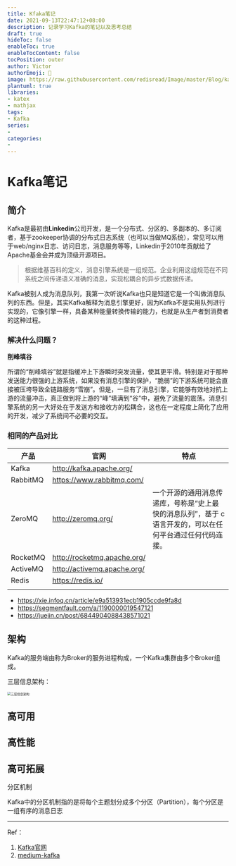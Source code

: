 ```yaml
---
title: Kfaka笔记
date: 2021-09-13T22:47:12+08:00
description: 记录学习Kafka的笔记以及思考总结
draft: true
hideToc: false
enableToc: true
enableTocContent: false
tocPosition: outer
author: Victor
authorEmoji: 👻
image: https://raw.githubusercontent.com/redisread/Image/master/Blog/kafka_logo--simple.png
plantuml: true
libraries:
- katex
- mathjax
tags:
- Kafka
series:
-
categories:
-
---
```










# Kafka笔记

## 简介

Kafka是最初由**Linkedin**公司开发，是一个分布式、分区的、多副本的、多订阅者，基于zookeeper协调的分布式日志系统（也可以当做MQ系统），常见可以用于web/nginx日志、访问日志，消息服务等等，Linkedin于2010年贡献给了Apache基金会并成为顶级开源项目。

> 根据维基百科的定义，消息引擎系统是一组规范。企业利用这组规范在不同系统之间传递语义准确的消息，实现松耦合的异步式数据传递。

Kafka被别人成为消息队列，我第一次听说Kafka也只是知道它是一个叫做消息队列的东西。但是，其实Kafka解释为消息引擎更好，因为Kafka不是实用队列进行实现的，它像引擎一样，具备某种能量转换传输的能力，也就是从生产者到消费者的这种过程。

### 解决什么问题？

**削峰填谷**

所谓的“削峰填谷”就是指缓冲上下游瞬时突发流量，使其更平滑。特别是对于那种发送能力很强的上游系统，如果没有消息引擎的保护，“脆弱”的下游系统可能会直接被压垮导致全链路服务“雪崩”。但是，一旦有了消息引擎，它能够有效地对抗上游的流量冲击，真正做到将上游的“峰”填满到“谷”中，避免了流量的震荡。消息引擎系统的另一大好处在于发送方和接收方的松耦合，这也在一定程度上简化了应用的开发，减少了系统间不必要的交互。

### 相同的产品对比

| 产品     | 官网                        | 特点                                                         |
| -------- | --------------------------- | ------------------------------------------------------------ |
| Kafka    | http://kafka.apache.org/    |                                                              |
| RabbitMQ | https://www.rabbitmq.com/   |                                                              |
| ZeroMQ   | http://zeromq.org/          | 一个开源的通用消息传递库，号称是“史上最快的消息队列”，基于 c 语言开发的，可以在任何平台通过任何代码连接。 |
| RocketMQ | http://rocketmq.apache.org/ |                                                              |
| ActiveMQ | http://activemq.apache.org/ |                                                              |
| Redis    | https://redis.io/           |                                                              |
|          |                             |                                                              |





- https://xie.infoq.cn/article/e9a513931ecb1905ccde9fa8d
- https://segmentfault.com/a/1190000019547121
- https://juejin.cn/post/6844904088438571021



## 架构

Kafka的服务端由称为Broker的服务进程构成，一个Kafka集群由多个Broker组成。

三层信息架构：

<img src="../../../../../../../Library/Application Support/typora-user-images/image-20210914200004333.png" alt="三层信息架构" style="zoom:50%;" />





## 高可用







## 高性能





## 高可拓展

分区机制

Kafka中的分区机制指的是将每个主题划分成多个分区（Partition），每个分区是一组有序的消息日志









---

Ref：

1. [Kafka官网](https://raw.githubusercontent.com/redisread/Image/master/Blog/kafka_logo--simple.png)
2. [medium-kafka](https://betterprogramming.pub/thorough-introduction-to-apache-kafka-6fbf2989bbc1)

